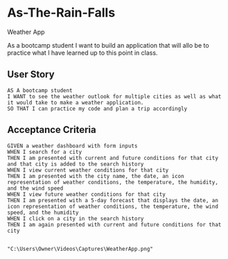 # As-The-Rain-Falls
Weather App


As a bootcamp student I want to build an application that will allo be to practice what I have learned up to this point in class.

## User Story

```
AS A bootcamp student
I WANT to see the weather outlook for multiple cities as well as what it would take to make a weather application.
SO THAT I can practice my code and plan a trip accordingly
```

## Acceptance Criteria

```
GIVEN a weather dashboard with form inputs
WHEN I search for a city
THEN I am presented with current and future conditions for that city and that city is added to the search history
WHEN I view current weather conditions for that city
THEN I am presented with the city name, the date, an icon representation of weather conditions, the temperature, the humidity, and the wind speed
WHEN I view future weather conditions for that city
THEN I am presented with a 5-day forecast that displays the date, an icon representation of weather conditions, the temperature, the wind speed, and the humidity
WHEN I click on a city in the search history
THEN I am again presented with current and future conditions for that city


"C:\Users\Owner\Videos\Captures\WeatherApp.png"


